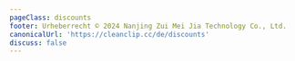 ```yaml
---
pageClass: discounts
footer: Urheberrecht © 2024 Nanjing Zui Mei Jia Technology Co., Ltd.
canonicalUrl: 'https://cleanclip.cc/de/discounts'
discuss: false
---
```

<Discounts/>
